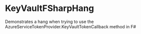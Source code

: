 # KeyVaultFSharpHang
Demonstrates a hang when trying to use the AzureServiceTokenProvider.KeyVaultTokenCallback method in F#
